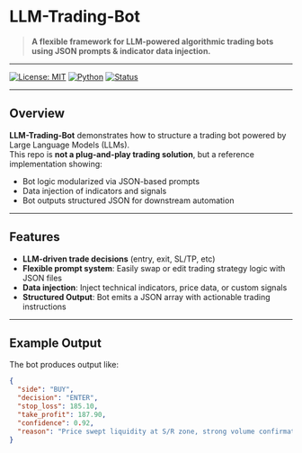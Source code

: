 # LLM-Trading-Bot

> **A flexible framework for LLM-powered algorithmic trading bots using JSON prompts & indicator data injection.**

---

[![License: MIT](https://img.shields.io/badge/License-MIT-green.svg)](LICENSE)
[![Python](https://img.shields.io/badge/Python-3.10%2B-blue.svg)](https://www.python.org/downloads/)
[![Status](https://img.shields.io/badge/status-Experimental-orange)]()

---

## Overview

**LLM-Trading-Bot** demonstrates how to structure a trading bot powered by Large Language Models (LLMs).  
This repo is **not a plug-and-play trading solution**, but a reference implementation showing:

- Bot logic modularized via JSON-based prompts
- Data injection of indicators and signals
- Bot outputs structured JSON for downstream automation

---

## Features

- **LLM-driven trade decisions** (entry, exit, SL/TP, etc)
- **Flexible prompt system**: Easily swap or edit trading strategy logic with JSON files
- **Data injection**: Inject technical indicators, price data, or custom signals
- **Structured Output**: Bot emits a JSON array with actionable trading instructions

---

## Example Output

The bot produces output like:
```json
{
  "side": "BUY",
  "decision": "ENTER",
  "stop_loss": 185.10,
  "take_profit": 187.90,
  "confidence": 0.92,
  "reason": "Price swept liquidity at S/R zone, strong volume confirmation."
}

